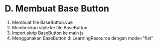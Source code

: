 # D. Membuat Base Button

1) Membuat file BaseButton.vue
2) Memberikan style ke file BaseButton
3) Import skrip BaseButton ke main js
4) Menggunakan BaseButton di LearningResource dengan mode="flat"